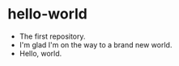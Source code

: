 # hello-world
- The first repository.
- I'm glad I'm on the way to a brand new world.
- Hello, world.
